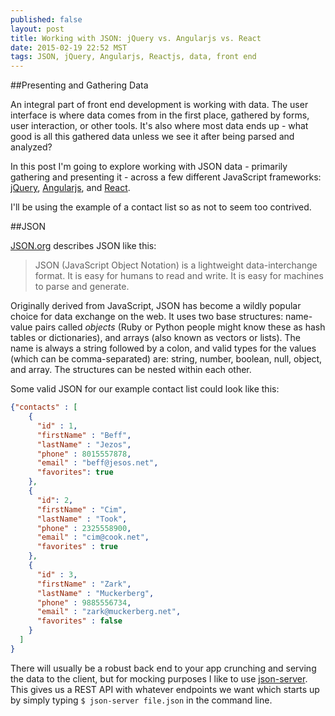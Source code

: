 ```yaml
---
published: false
layout: post
title: Working with JSON: jQuery vs. Angularjs vs. React
date: 2015-02-19 22:52 MST
tags: JSON, jQuery, Angularjs, Reactjs, data, front end
---
```

##Presenting and Gathering Data

An integral part of front end development is working with data. The user interface is where data comes from in the first place, gathered by forms, user interaction, or other tools. It's also where most data ends up - what good is all this gathered data unless we see it after being parsed and analyzed?

In this post I'm going to explore working with JSON data - primarily gathering and presenting it - across a few different JavaScript frameworks: [jQuery](http://jquery.com/), [Angularjs](https://angularjs.org/), and [React](http://facebook.github.io/react/).

I'll be using the example of a contact list so as not to seem too contrived.

##JSON

[JSON.org](http://json.org) describes JSON like this:

>JSON (JavaScript Object Notation) is a lightweight data-interchange format. It is easy for humans to read and write. It is easy for machines to parse and generate.

Originally derived from JavaScript, JSON has become a wildly popular choice for data exchange on the web. It uses two base structures: name-value pairs called <em>objects</em> (Ruby or Python people might know these as hash tables or dictionaries), and arrays (also known as vectors or lists). The name is always a string followed by a colon, and valid types for the values (which can be comma-separated) are: string, number, boolean, null, object, and array. The structures can be nested within each other.

Some valid JSON for our example contact list could look like this:

```json
{"contacts" : [
    {
      "id" : 1,
      "firstName" : "Beff",
      "lastName" : "Jezos",
      "phone" : 8015557878,
      "email" : "beff@jesos.net",
      "favorites": true
    },
    {
      "id": 2,
      "firstName" : "Cim",
      "lastName" : "Took",
      "phone" : 2325558900,
      "email" : "cim@cook.net",
      "favorites" : true
    },
    {
      "id" : 3,
      "firstName" : "Zark",
      "lastName" : "Muckerberg",
      "phone" : 9885556734,
      "email" : "zark@muckerberg.net",
      "favorites" : false
    }
  ]
}
```

There will usually be a robust back end to your app crunching and serving the data to the client, but for mocking purposes I like to use [json-server](https://github.com/typicode/json-server). This gives us a REST API with whatever endpoints we want which starts up by simply typing ```$ json-server file.json``` in the command line.


